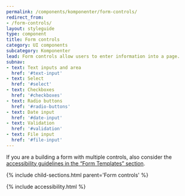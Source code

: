 ```yaml
---
permalink: /components/komponenter/form-controls/
redirect_from:
- /form-controls/
layout: styleguide
type: component
title: Form controls
category: UI components
subcategory: Komponenter
lead: Form controls allow users to enter information into a page.
subnav:
- text: Text inputs and area
  href: '#text-input'
- text: Select
  href: '#select'
- text: Checkboxes
  href: '#checkboxes'
- text: Radio buttons
  href: '#radio-buttons'
- text: Date input
  href: '#date-input'
- text: Validation
  href: '#validation'
- text: File input
  href: '#file-input'
---
```


<p>If you are a building a form with multiple controls, also consider the <a href="{{ site.baseurl }}/form-templates/">accessibility guidelines in the “Form Templates” section</a>.</p>

{% include child-sections.html parent='Form controls' %}

{% include accessibility.html %}
